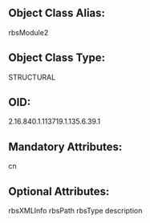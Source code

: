 ## Object Class Alias:
  rbsModule2

## Object Class Type:
  STRUCTURAL

## OID:
  2.16.840.1.113719.1.135.6.39.1

## Mandatory Attributes:
  cn

## Optional Attributes:
  rbsXMLInfo
  rbsPath
  rbsType
  description

